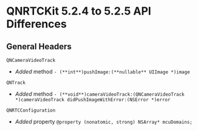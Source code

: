 # QNRTCKit 5.2.4 to 5.2.5 API Differences

## General Headers

```
QNCameraVideoTrack
```

- *Added*  method `- (**int**)pushImage:(**nullable** UIImage *)image`

```
QNTrack
```

- *Added*  method `- (**void**)cameraVideoTrack:(QNCameraVideoTrack *)cameraVideoTrack didPushImageWithError:(NSError *)error`

```
QNRTCConfiguration
```

- *Added*  property `@property (nonatomic, strong) NSArray* mcuDomains;`

  

